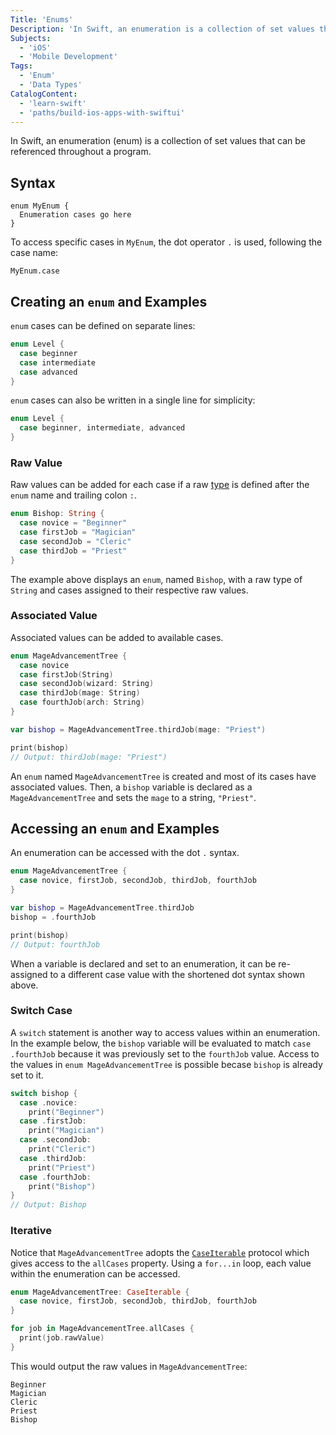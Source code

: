 ```yaml
---
Title: 'Enums'
Description: 'In Swift, an enumeration is a collection of set values that can be referenced throughout a program.'
Subjects:
  - 'iOS'
  - 'Mobile Development'
Tags:
  - 'Enum'
  - 'Data Types'
CatalogContent:
  - 'learn-swift'
  - 'paths/build-ios-apps-with-swiftui'
---
```


In Swift, an enumeration (enum) is a collection of set values that can be referenced throughout a program.

## Syntax

```pseudo
enum MyEnum {
  Enumeration cases go here
}
```

To access specific cases in `MyEnum`, the dot operator `.` is used, following the case name:

```pseudo
MyEnum.case
```

## Creating an `enum` and Examples

`enum` cases can be defined on separate lines:

```swift
enum Level {
  case beginner
  case intermediate
  case advanced
}
```

`enum` cases can also be written in a single line for simplicity:

```swift
enum Level {
  case beginner, intermediate, advanced
}
```

### Raw Value

Raw values can be added for each case if a raw [type](https://www.codecademy.com/resources/docs/swift/data-types) is defined after the `enum` name and trailing colon `:`.

```swift
enum Bishop: String {
  case novice = "Beginner"
  case firstJob = "Magician"
  case secondJob = "Cleric"
  case thirdJob = "Priest"
}
```

The example above displays an `enum`, named `Bishop`, with a raw type of `String` and cases assigned to their respective raw values.

### Associated Value

Associated values can be added to available cases.

```swift
enum MageAdvancementTree {
  case novice
  case firstJob(String)
  case secondJob(wizard: String)
  case thirdJob(mage: String)
  case fourthJob(arch: String)
}

var bishop = MageAdvancementTree.thirdJob(mage: "Priest")

print(bishop)
// Output: thirdJob(mage: "Priest")
```

An `enum` named `MageAdvancementTree` is created and most of its cases have associated values. Then, a `bishop` variable is declared as a `MageAdvancementTree` and sets the `mage` to a string, `"Priest"`.

## Accessing an `enum` and Examples

An enumeration can be accessed with the dot `.` syntax.

```swift
enum MageAdvancementTree {
  case novice, firstJob, secondJob, thirdJob, fourthJob
}

var bishop = MageAdvancementTree.thirdJob
bishop = .fourthJob

print(bishop)
// Output: fourthJob
```

When a variable is declared and set to an enumeration, it can be re-assigned to a different case value with the shortened dot syntax shown above.

### Switch Case

A `switch` statement is another way to access values within an enumeration. In the example below, the `bishop` variable will be evaluated to match `case .fourthJob` because it was previously set to the `fourthJob` value. Access to the values in `enum MageAdvancementTree` is possible becase `bishop` is already set to it.

```swift
switch bishop {
  case .novice:
    print("Beginner")
  case .firstJob:
    print("Magician")
  case .secondJob:
    print("Cleric")
  case .thirdJob:
    print("Priest")
  case .fourthJob:
    print("Bishop")
}
// Output: Bishop
```

### Iterative

Notice that `MageAdvancementTree` adopts the [`CaseIterable`](https://www.codecademy.com/resources/docs/swift/protocols) protocol which gives access to the `allCases` property. Using a `for...in` loop, each value within the enumeration can be accessed.

```swift
enum MageAdvancementTree: CaseIterable {
  case novice, firstJob, secondJob, thirdJob, fourthJob
}

for job in MageAdvancementTree.allCases {
  print(job.rawValue)
}
```

This would output the raw values in `MageAdvancementTree`:

```
Beginner
Magician
Cleric
Priest
Bishop
```
